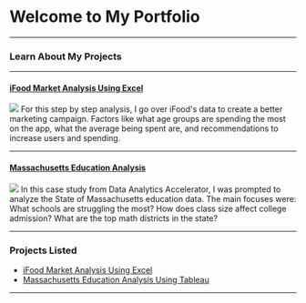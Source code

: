 # Welcome to My Portfolio

---

### Learn About My Projects

---
#### [iFood Market Analysis Using Excel](https://www.linkedin.com/pulse/analyzing-ifood-sales-throughout-year-alejandro-sanchez-cid1c%3FtrackingId=0%252F8jj021RGSAZs%252FO5XR6yg%253D%253D/?trackingId=0%2F8jj021RGSAZs%2FO5XR6yg%3D%3D)
[<img src="https://media.licdn.com/dms/image/D5612AQGYg03POGASjw/article-cover_image-shrink_720_1280/0/1706386021403?e=1714003200&v=beta&t=QOUPCzAvftsT6Z-Q6R3VU99a7Zv3iOrNiXXFu9-STgU"/>](https://www.linkedin.com/pulse/analyzing-ifood-sales-throughout-year-alejandro-sanchez-cid1c%3FtrackingId=0%252F8jj021RGSAZs%252FO5XR6yg%253D%253D/?trackingId=0%2F8jj021RGSAZs%2FO5XR6yg%3D%3D)
For this step by step analysis, I go over iFood's data to create a better marketing campaign.  Factors like what age groups are spending the most on the app, what the average being spent are, and recommendations to increase users and spending. 


---
#### [Massachusetts Education Analysis](https://www.loom.com/share/8090578586ba46e0acfeb7c470133aa5)
[<img src="https://massedu.my.canva.site"/>](https://www.loom.com/share/8090578586ba46e0acfeb7c470133aa5)
In this case study from Data Analytics Accelerator, I was prompted to analyze the State of Massachusetts education data. The main focuses were:
What schools are struggling the most?
How does class size affect college admission?
What are the top math districts in the state? 

---

### Projects Listed

- [iFood Market Analysis Using Excel](https://www.linkedin.com/pulse/analyzing-ifood-sales-throughout-year-alejandro-sanchez-cid1c%3FtrackingId=0%252F8jj021RGSAZs%252FO5XR6yg%253D%253D/?trackingId=0%2F8jj021RGSAZs%2FO5XR6yg%3D%3D)
- [Massachusetts Education Analysis Using Tableau](https://www.loom.com/share/8090578586ba46e0acfeb7c470133aa5)

---




